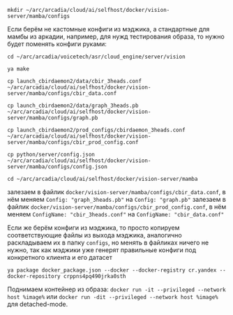 `mkdir ~/arc/arcadia/cloud/ai/selfhost/docker/vision-server/mamba/configs`

Если берём не кастомные конфиги из мэджика, а стандартные для мамбы из аркадии, например, для нужд тестирования образа, то нужно будет поменять конфиги руками:

`cd ~/arc/arcadia/voicetech/asr/cloud_engine/server/vision`

`ya make`

`cp launch_cbirdaemon2/data/cbir_3heads.conf ~/arc/arcadia/cloud/ai/selfhost/docker/vision-server/mamba/configs/cbir_data.conf`

`cp launch_cbirdaemon2/data/graph_3heads.pb ~/arc/arcadia/cloud/ai/selfhost/docker/vision-server/mamba/configs/graph.pb`

`cp launch_cbirdaemon2/prod_configs/cbirdaemon_3heads.conf ~/arc/arcadia/cloud/ai/selfhost/docker/vision-server/mamba/configs/cbir_prod_config.conf`

`cp python/server/config.json ~/arc/arcadia/cloud/ai/selfhost/docker/vision-server/mamba/configs/config.json`

`cd ~/arc/arcadia/cloud/ai/selfhost/docker/vision-server/mamba`

залезаем в файлик `docker/vision-server/mamba/configs/cbir_data.conf`, в нём меняем `Config: "graph_3heads.pb"` на `Config: "graph.pb"`
залезаем в файлик `docker/vision-server/mamba/configs/cbir_prod_config.conf`, в нём меняем `ConfigName: "cbir_3heads.conf"` на `ConfigName: "cbir_data.conf"`

Если же берём конфиги из мэджика, то просто копируем соответствующие файлы из выхода мэджика, аналогично раскладываем их в папку `configs`, но менять в файликах ничего не нужно, так как мэджики уже генерят правильные конфиги под конкретного клиента и его датасет

`ya package docker_package.json --docker --docker-registry cr.yandex --docker-repository crppns4pq490jrka0sth`

Поднимаем контейнер из образа: `docker run -it --privileged --network host %image%` или `docker run -dit --privileged --network host %image%` для detached-mode.
